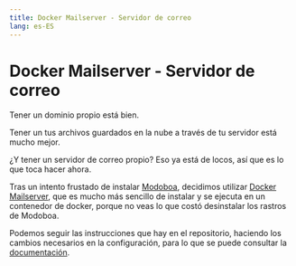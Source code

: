 ```yaml
---
title: Docker Mailserver - Servidor de correo
lang: es-ES
---
```

# Docker Mailserver - Servidor de correo

Tener un dominio propio está bien.

Tener un tus archivos guardados en la nube a través de tu servidor está mucho mejor.

¿Y tener un servidor de correo propio? Eso ya está de locos, así que es lo que toca hacer ahora.

Tras un intento frustado de instalar [Modoboa](https://modoboa.org/en/), decidimos utilizar [Docker Mailserver](https://github.com/docker-mailserver/docker-mailserver), que es mucho más sencillo de instalar y se ejecuta en un contenedor de docker, porque no veas lo que costó desinstalar los rastros de Modoboa.

Podemos seguir las instrucciones que hay en el repositorio, haciendo los cambios necesarios en la configuración, para lo que se puede consultar la [documentación](https://docker-mailserver.github.io/docker-mailserver/edge/config/environment/).
